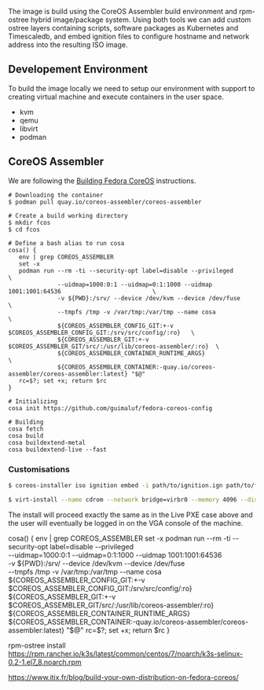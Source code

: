 The image is build using the CoreOS Assembler build environment and rpm-ostree
hybrid image/package system. Using both tools we can add custom ostree layers
containing scripts, software packages as Kubernetes and Timescaledb, and embed
ignition files to configure hostname and network address into the resulting ISO
image.

## Developement Environment

To build the image locally we need to setup our environment with support to
creating virtual machine and execute containers in the user space.

* kvm
* qemu
* libvirt
* podman

## CoreOS Assembler

We are following the [Building Fedora CoreOS](https://github.com/coreos/coreos-assembler/blob/main/docs/building-fcos.md) instructions.

```
# Downloading the container
$ podman pull quay.io/coreos-assembler/coreos-assembler

# Create a build working directory
$ mkdir fcos
$ cd fcos

# Define a bash alias to run cosa
cosa() {
   env | grep COREOS_ASSEMBLER
   set -x
   podman run --rm -ti --security-opt label=disable --privileged                                    \
              --uidmap=1000:0:1 --uidmap=0:1:1000 --uidmap 1001:1001:64536                          \
              -v ${PWD}:/srv/ --device /dev/kvm --device /dev/fuse                                  \
              --tmpfs /tmp -v /var/tmp:/var/tmp --name cosa                                         \
              ${COREOS_ASSEMBLER_CONFIG_GIT:+-v $COREOS_ASSEMBLER_CONFIG_GIT:/srv/src/config/:ro}   \
              ${COREOS_ASSEMBLER_GIT:+-v $COREOS_ASSEMBLER_GIT/src/:/usr/lib/coreos-assembler/:ro}  \
              ${COREOS_ASSEMBLER_CONTAINER_RUNTIME_ARGS}                                            \
              ${COREOS_ASSEMBLER_CONTAINER:-quay.io/coreos-assembler/coreos-assembler:latest} "$@"
   rc=$?; set +x; return $rc
}

# Initializing
cosa init https://github.com/guimaluf/fedora-coreos-config

# Building
cosa fetch
cosa build
cosa buildextend-metal
cosa buildextend-live --fast
```

### Customisations

 ```bash
 $ coreos-installer iso ignition embed -i path/to/ignition.ign path/to/fedora-coreos-*.x86_64.iso

 $ virt-install --name cdrom --network bridge=virbr0 --memory 4096 --disk size=20 --cdrom ./fedora-coreos-31.20200310.3.0-live.x86_64.iso
 ```

The install will proceed exactly the same as in the Live PXE case above and the user will eventually be logged in on the VGA console of the machine.

cosa() {
   env | grep COREOS_ASSEMBLER
   set -x
   podman run --rm -ti --security-opt label=disable --privileged                                    \
              --uidmap=1000:0:1 --uidmap=0:1:1000 --uidmap 1001:1001:64536                          \
              -v ${PWD}:/srv/ --device /dev/kvm --device /dev/fuse                                  \
              --tmpfs /tmp -v /var/tmp:/var/tmp --name cosa                                         \
              ${COREOS_ASSEMBLER_CONFIG_GIT:+-v $COREOS_ASSEMBLER_CONFIG_GIT:/srv/src/config/:ro}   \
              ${COREOS_ASSEMBLER_GIT:+-v $COREOS_ASSEMBLER_GIT/src/:/usr/lib/coreos-assembler/:ro}  \
              ${COREOS_ASSEMBLER_CONTAINER_RUNTIME_ARGS}                                            \
              ${COREOS_ASSEMBLER_CONTAINER:-quay.io/coreos-assembler/coreos-assembler:latest} "$@"
   rc=$?; set +x; return $rc
}

rpm-ostree install https://rpm.rancher.io/k3s/latest/common/centos/7/noarch/k3s-selinux-0.2-1.el7_8.noarch.rpm



https://www.itix.fr/blog/build-your-own-distribution-on-fedora-coreos/
